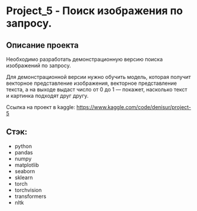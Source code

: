 # Project_5 - Поиск изображения по запросу.

## Описание проекта

Необходимо разработать демонстрационную версию поиска изображений по запросу.

Для демонстрационной версии нужно обучить модель, которая получит векторное представление изображения, векторное представление текста, а на выходе выдаст число от 0 до 1 — покажет, насколько текст и картинка подходят друг другу.

Ссылка на проект в kaggle:
https://www.kaggle.com/code/denisur/project-5

## Стэк:

* python
* pandas
* numpy
* matplotlib
* seaborn
* sklearn
* torch
* torchvision
* transformers
* nltk
